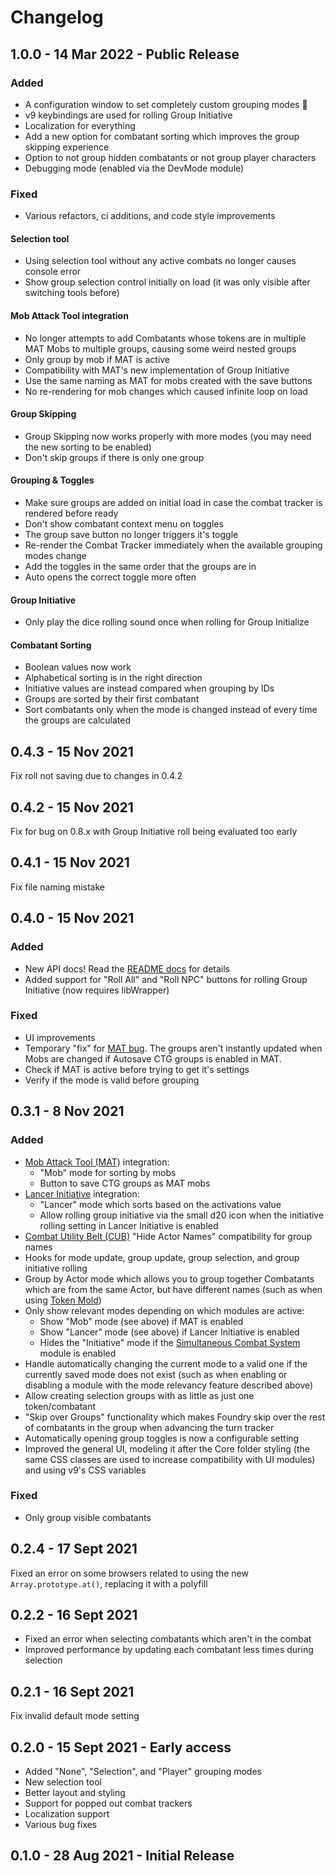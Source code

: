 # Changelog

## 1.0.0 - 14 Mar 2022 - Public Release

### Added

* A configuration window to set completely custom grouping modes 🤯
* v9 keybindings are used for rolling Group Initiative
* Localization for everything
* Add a new option for combatant sorting which improves the group skipping experience
* Option to not group hidden combatants or not group player characters
* Debugging mode (enabled via the DevMode module)

### Fixed

* Various refactors, ci additions, and code style improvements

#### Selection tool

* Using selection tool without any active combats no longer causes console error
* Show group selection control initially on load (it was only visible after switching tools before)

#### Mob Attack Tool integration

* No longer attempts to add Combatants whose tokens are in multiple MAT Mobs to multiple groups, causing some weird nested groups
* Only group by mob if MAT is active
* Compatibility with MAT's new implementation of Group Initiative
* Use the same naming as MAT for mobs created with the save buttons
* No re-rendering for mob changes which caused infinite loop on load

#### Group Skipping

* Group Skipping now works properly with more modes (you may need the new sorting to be enabled)
* Don't skip groups if there is only one group

#### Grouping & Toggles

* Make sure groups are added on initial load in case the combat tracker is rendered before ready
* Don't show combatant context menu on toggles
* The group save button no longer triggers it's toggle
* Re-render the Combat Tracker immediately when the available grouping modes change
* Add the toggles in the same order that the groups are in
* Auto opens the correct toggle more often

#### Group Initiative

* Only play the dice rolling sound once when rolling for Group Initialize

#### Combatant Sorting

* Boolean values now work
* Alphabetical sorting is in the right direction
* Initiative values are instead compared when grouping by IDs
* Groups are sorted by their first combatant
* Sort combatants only when the mode is changed instead of every time the groups are calculated

## 0.4.3 - 15 Nov 2021

Fix roll not saving due to changes in 0.4.2

## 0.4.2 - 15 Nov 2021

Fix for bug on 0.8.x with Group Initiative roll being evaluated too early

## 0.4.1 - 15 Nov 2021

Fix file naming mistake

## 0.4.0 - 15 Nov 2021

### Added

* New API docs! Read the [README docs](https://foundryvtt.com/packages/ctg) for details
* Added support for "Roll All" and "Roll NPC" buttons for rolling Group Initiative (now requires libWrapper)

### Fixed

* UI improvements
* Temporary "fix" for [MAT bug](https://github.com/Stendarpaval/mob-attack-tool/issues/46). The groups aren't instantly updated when Mobs are changed if Autosave CTG groups is enabled in MAT.
* Check if MAT is active before trying to get it's settings
* Verify if the mode is valid before grouping

## 0.3.1 - 8 Nov 2021

### Added

* [Mob Attack Tool (MAT)](https://foundryvtt.com/packages/mob-attack-tool) integration:
  * "Mob" mode for sorting by mobs
  * Button to save CTG groups as MAT mobs
* [Lancer Initiative](https://foundryvtt.com/packages/lancer-initiative) integration:
  * "Lancer" mode which sorts based on the activations value
  * Allow rolling group initiative via the small d20 icon when the initiative rolling setting in Lancer Initiative is enabled
* [Combat Utility Belt (CUB)](https://foundryvtt.com/packages/combat-utility-belt) "Hide Actor Names" compatibility for group names
* Hooks for mode update, group update, group selection, and group initiative rolling
* Group by Actor mode which allows you to group together Combatants which are from the same Actor, but have different names (such as when using [Token Mold](https://foundryvtt.com/packages/token-mold))
* Only show relevant modes depending on which modules are active:
  * Show "Mob" mode (see above) if MAT is enabled
  * Show "Lancer" mode (see above) if Lancer Initiative is enabled
  * Hides the "Initiative" mode if the [Simultaneous Combat System](https://foundryvtt.com/packages/scs) module is enabled
* Handle automatically changing the current mode to a valid one if the currently saved mode does not exist (such as when enabling or disabling a module with the mode relevancy feature described above)
* Allow creating selection groups with as little as just one token/combatant
* "Skip over Groups" functionality which makes Foundry skip over the rest of combatants in the group when advancing the turn tracker
* Automatically opening group toggles is now a configurable setting
* Improved the general UI, modeling it after the Core folder styling (the same CSS classes are used to increase compatibility with UI modules) and using v9's CSS variables

### Fixed

* Only group visible combatants

## 0.2.4 - 17 Sept 2021

Fixed an error on some browsers related to using the new `Array.prototype.at()`, replacing it with a polyfill

## 0.2.2 - 16 Sept 2021

* Fixed an error when selecting combatants which aren't in the combat
* Improved performance by updating each combatant less times during selection

## 0.2.1 - 16 Sept 2021

Fix invalid default mode setting

## 0.2.0 - 15 Sept 2021 - Early access

* Added "None", "Selection", and "Player" grouping modes
* New selection tool
* Better layout and styling
* Support for popped out combat trackers
* Localization support
* Various bug fixes

## 0.1.0 - 28 Aug 2021 - Initial Release
